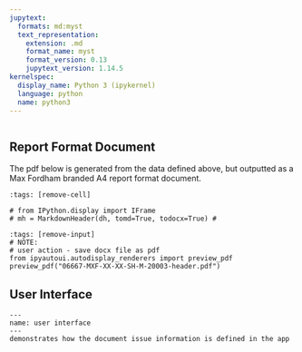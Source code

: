 ```yaml
---
jupytext:
  formats: md:myst
  text_representation:
    extension: .md
    format_name: myst
    format_version: 0.13
    jupytext_version: 1.14.5
kernelspec:
  display_name: Python 3 (ipykernel)
  language: python
  name: python3
---
```


```{include} ../README.md
```

## Report Format Document

The pdf below is generated from the data defined above, but outputted as a
Max Fordham branded A4 report format document.

```{code-cell} ipython3
:tags: [remove-cell]

# from IPython.display import IFrame
# mh = MarkdownHeader(dh, tomd=True, todocx=True) # 
```

```{code-cell} ipython3
:tags: [remove-input]
# NOTE: 
# user action - save docx file as pdf
from ipyautoui.autodisplay_renderers import preview_pdf
preview_pdf("06667-MXF-XX-XX-SH-M-20003-header.pdf")
```

## User Interface

```{figure} images/ui.png
---
name: user interface
---
demonstrates how the document issue information is defined in the app
```
